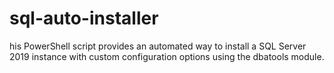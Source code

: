 # sql-auto-installer
his PowerShell script provides an automated way to install a SQL Server 2019 instance with custom configuration options using the dbatools module.
